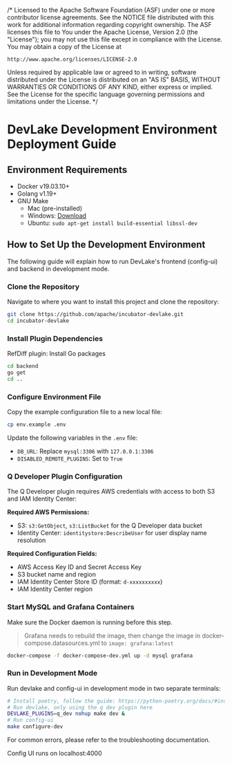 /*
Licensed to the Apache Software Foundation (ASF) under one or more
contributor license agreements.  See the NOTICE file distributed with
this work for additional information regarding copyright ownership.
The ASF licenses this file to You under the Apache License, Version 2.0
(the "License"); you may not use this file except in compliance with
the License.  You may obtain a copy of the License at

    http://www.apache.org/licenses/LICENSE-2.0

Unless required by applicable law or agreed to in writing, software
distributed under the License is distributed on an "AS IS" BASIS,
WITHOUT WARRANTIES OR CONDITIONS OF ANY KIND, either express or implied.
See the License for the specific language governing permissions and
limitations under the License.
*/


# DevLake Development Environment Deployment Guide

## Environment Requirements
- Docker v19.03.10+
- Golang v1.19+
- GNU Make
    - Mac (pre-installed)
    - Windows: [Download](http://gnuwin32.sourceforge.net/packages/make.htm)
    - Ubuntu: `sudo apt-get install build-essential libssl-dev`

## How to Set Up the Development Environment
The following guide will explain how to run DevLake's frontend (config-ui) and backend in development mode.

### Clone the Repository
Navigate to where you want to install this project and clone the repository:

```bash
git clone https://github.com/apache/incubator-devlake.git
cd incubator-devlake
```

### Install Plugin Dependencies

RefDiff plugin:
Install Go packages
```bash
cd backend
go get
cd ..
```

### Configure Environment File
Copy the example configuration file to a new local file:

```bash
cp env.example .env
```

Update the following variables in the `.env` file:

- `DB_URL`: Replace `mysql:3306` with `127.0.0.1:3306`
- `DISABLED_REMOTE_PLUGINS`: Set to `True`

### Q Developer Plugin Configuration
The Q Developer plugin requires AWS credentials with access to both S3 and IAM Identity Center:

**Required AWS Permissions:**
- S3: `s3:GetObject`, `s3:ListBucket` for the Q Developer data bucket
- Identity Center: `identitystore:DescribeUser` for user display name resolution

**Required Configuration Fields:**
- AWS Access Key ID and Secret Access Key
- S3 bucket name and region
- IAM Identity Center Store ID (format: `d-xxxxxxxxxx`)
- IAM Identity Center region

### Start MySQL and Grafana Containers

Make sure the Docker daemon is running before this step.

> Grafana needs to rebuild the image, then change the image in docker-compose.datasources.yml to `image: grafana:latest`

```bash
docker-compose -f docker-compose-dev.yml up -d mysql grafana
```

### Run in Development Mode
Run devlake and config-ui in development mode in two separate terminals:

```bash
# Install poetry, follow the guide: https://python-poetry.org/docs/#installation
# Run devlake, only using the q dev plugin here
DEVLAKE_PLUGINS=q_dev nohup make dev &
# Run config-ui
make configure-dev
```

For common errors, please refer to the troubleshooting documentation.

Config UI runs on localhost:4000